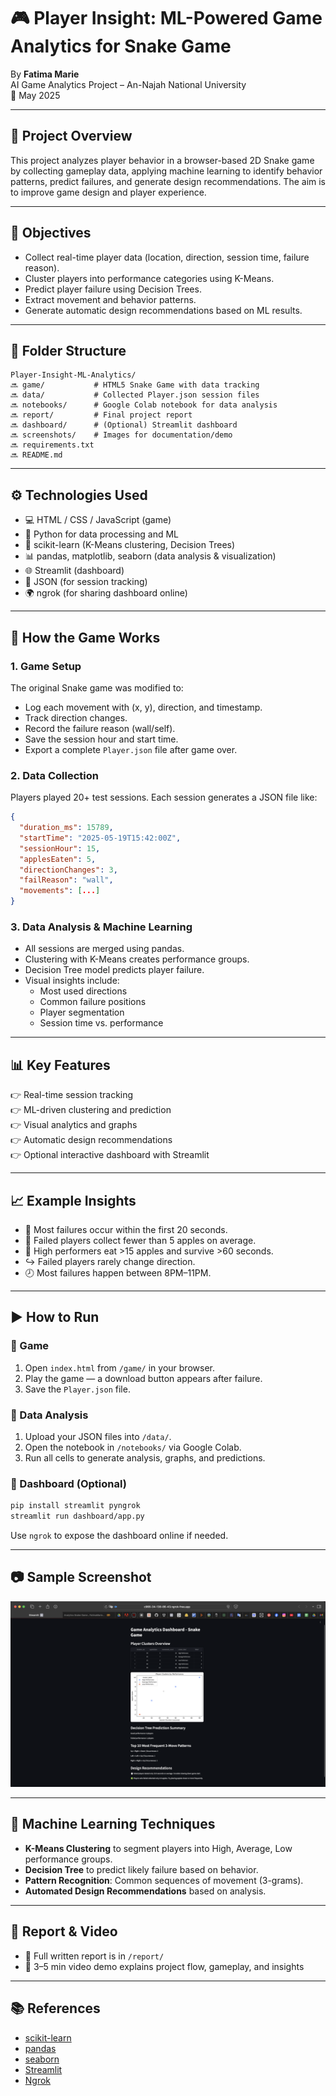 # 🎮 Player Insight: ML-Powered Game Analytics for Snake Game

By **Fatima Marie**  
AI Game Analytics Project – An-Najah National University  
📅 May 2025

---

## 📌 Project Overview

This project analyzes player behavior in a browser-based 2D Snake game by collecting gameplay data, applying machine learning to identify behavior patterns, predict failures, and generate design recommendations. The aim is to improve game design and player experience.

---

## 🧠 Objectives

- Collect real-time player data (location, direction, session time, failure reason).
- Cluster players into performance categories using K-Means.
- Predict player failure using Decision Trees.
- Extract movement and behavior patterns.
- Generate automatic design recommendations based on ML results.

---

## 📁 Folder Structure

```
Player-Insight-ML-Analytics/
🔜 game/           # HTML5 Snake Game with data tracking
🔜 data/           # Collected Player.json session files
🔜 notebooks/      # Google Colab notebook for data analysis
🔜 report/         # Final project report
🔜 dashboard/      # (Optional) Streamlit dashboard
🔜 screenshots/    # Images for documentation/demo
🔜 requirements.txt
🔜 README.md
```

---

## ⚙️ Technologies Used

- 💻 HTML / CSS / JavaScript (game)
- 🐍 Python for data processing and ML
- 📆 scikit-learn (K-Means clustering, Decision Trees)
- 📊 pandas, matplotlib, seaborn (data analysis & visualization)
- 🌐 Streamlit (dashboard)
- 🔀 JSON (for session tracking)
- 🌍 ngrok (for sharing dashboard online)

---

## 🎩 How the Game Works

### 1. Game Setup
The original Snake game was modified to:

- Log each movement with (x, y), direction, and timestamp.
- Track direction changes.
- Record the failure reason (wall/self).
- Save the session hour and start time.
- Export a complete `Player.json` file after game over.

### 2. Data Collection
Players played 20+ test sessions. Each session generates a JSON file like:

```json
{
  "duration_ms": 15789,
  "startTime": "2025-05-19T15:42:00Z",
  "sessionHour": 15,
  "applesEaten": 5,
  "directionChanges": 3,
  "failReason": "wall",
  "movements": [...]
}
```

### 3. Data Analysis & Machine Learning
- All sessions are merged using pandas.
- Clustering with K-Means creates performance groups.
- Decision Tree model predicts player failure.
- Visual insights include:
  - Most used directions
  - Common failure positions
  - Player segmentation
  - Session time vs. performance

---

## 📊 Key Features

👉 Real-time session tracking  
👉 ML-driven clustering and prediction  
👉 Visual analytics and graphs  
👉 Automatic design recommendations  
👉 Optional interactive dashboard with Streamlit

---

## 📈 Example Insights

- 🔴 Most failures occur within the first 20 seconds.
- 🍏 Failed players collect fewer than 5 apples on average.
- 🧠 High performers eat >15 apples and survive >60 seconds.
- ↪️ Failed players rarely change direction.
- 🕗 Most failures happen between 8PM–11PM.

---

## ▶️ How to Run

### 🔹 Game
1. Open `index.html` from `/game/` in your browser.
2. Play the game — a download button appears after failure.
3. Save the `Player.json` file.

### 🔹 Data Analysis
1. Upload your JSON files into `/data/`.
2. Open the notebook in `/notebooks/` via Google Colab.
3. Run all cells to generate analysis, graphs, and predictions.

### 🔹 Dashboard (Optional)
```bash
pip install streamlit pyngrok
streamlit run dashboard/app.py
```

Use `ngrok` to expose the dashboard online if needed.

---

## 📷 Sample Screenshot

![Dashboard Screenshot](./Screenshots/dashboard.png)

---

## 🧪 Machine Learning Techniques

- **K-Means Clustering** to segment players into High, Average, Low performance groups.
- **Decision Tree** to predict likely failure based on behavior.
- **Pattern Recognition**: Common sequences of movement (3-grams).
- **Automated Design Recommendations** based on analysis.

---

## 📄 Report & Video

- 📁 Full written report is in `/report/`  
- 🎥 3–5 min video demo explains project flow, gameplay, and insights

---

## 📚 References

- [scikit-learn](https://scikit-learn.org/stable/)
- [pandas](https://pandas.pydata.org/)
- [seaborn](https://seaborn.pydata.org/)
- [Streamlit](https://streamlit.io/)
- [Ngrok](https://ngrok.com/)
